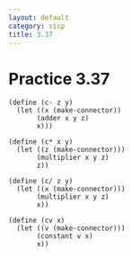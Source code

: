 ```yaml
---
layout: default
category: sicp
title: 3.37
---
```


# Practice 3.37

    (define (c- z y)
      (let ((x (make-connector))
           (adder x y z)
           x)))
    
    (define (c* x y)
      (let ((z (make-connector)))
           (multiplier x y z)
           z))
    
    (define (c/ z y)
      (let ((x (make-connector)))
           (multiplier x y z)
           x))
    
    (define (cv x)
      (let ((v (make-connector)))
           (constant v x)
           x))
